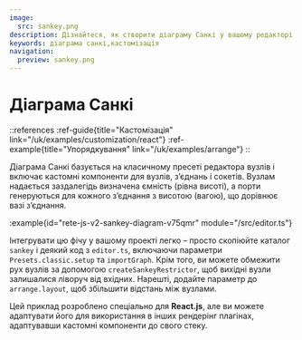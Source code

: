 ```yaml
---
image:
  src: sankey.png
description: Дізнайтеся, як створити діаграму Санкі у вашому редакторі вузлів за допомогою цього прикладу. Діаграма базується на класичному пресеті та включає спеціальні компоненти для вузлів, з’єднань і сокетів
keywords: діаграма санкі,кастомізація
navigation:
  preview: sankey.png
---
```


# Діаграма Санкі

::references
:ref-guide{title="Кастомізація" link="/uk/examples/customization/react"}
:ref-example{title="Упорядкування" link="/uk/examples/arrange"}
::

Діаграма Санкі базується на класичному пресеті редактора вузлів і включає кастомні компоненти для вузлів, з’єднань і сокетів. Вузлам надається заздалегідь визначена ємність (рівна висоті), а порти генеруються для кожного з’єднання з висотою (вагою), що дорівнює вазі з’єднання.

:example{id="rete-js-v2-sankey-diagram-v75qmr" module="/src/editor.ts"}

Інтегрувати цю фічу у вашому проекті легко – просто скопіюйте каталог `sankey` і деякий код з `editor.ts`, включаючи параметри `Presets.classic.setup` та `importGraph`. Крім того, ви можете обмежити рух вузлів за допомогою `createSankeyRestrictor`, щоб вихідні вузли залишалися ліворуч від вхідних. Нарешті, додайте параметр до `arrange.layout`, щоб збільшити відстань між вузлами.

Цей приклад розроблено спеціально для **React.js**, але ви можете адаптувати його для використання в інших рендерінг плагінах, адаптувавши кастомні компоненти до свого стеку.
